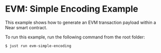 # EVM: Simple Encoding Example

This example shows how to generate an EVM transaction payload within a Near smart contract.

To run this example, run the following command from the root folder:

```bash
$ just run evm-simple-encoding
```


